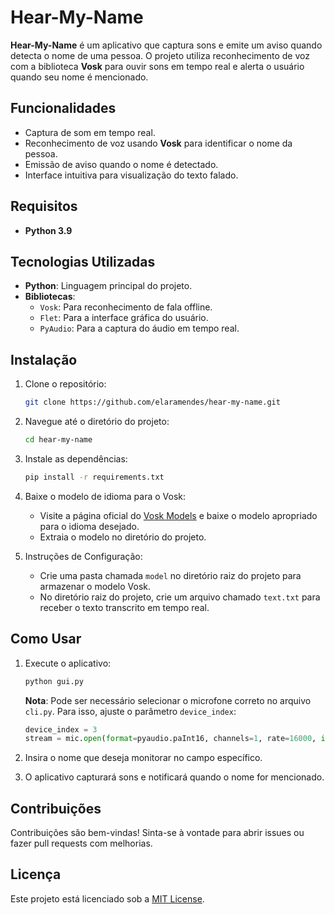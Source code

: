 # Hear-My-Name

**Hear-My-Name** é um aplicativo que captura sons e emite um aviso quando detecta o nome de uma pessoa. O projeto utiliza reconhecimento de voz com a biblioteca **Vosk** para ouvir sons em tempo real e alerta o usuário quando seu nome é mencionado.

## Funcionalidades

- Captura de som em tempo real.
- Reconhecimento de voz usando **Vosk** para identificar o nome da pessoa.
- Emissão de aviso quando o nome é detectado.
- Interface intuitiva para visualização do texto falado.

## Requisitos

- **Python 3.9**

## Tecnologias Utilizadas

- **Python**: Linguagem principal do projeto.
- **Bibliotecas**:
  - `Vosk`: Para reconhecimento de fala offline.
  - `Flet`: Para a interface gráfica do usuário.
  - `PyAudio`: Para a captura do áudio em tempo real.

## Instalação

1. Clone o repositório:
   ```bash
   git clone https://github.com/elaramendes/hear-my-name.git
   ```

2. Navegue até o diretório do projeto:
   ```bash
   cd hear-my-name
   ```

3. Instale as dependências:
   ```bash
   pip install -r requirements.txt
   ```

4. Baixe o modelo de idioma para o Vosk:
   - Visite a página oficial do [Vosk Models](https://alphacephei.com/vosk/models) e baixe o modelo apropriado para o idioma desejado.
   - Extraia o modelo no diretório do projeto.


5. Instruções de Configuração:
   - Crie uma pasta chamada `model` no diretório raiz do projeto para armazenar o modelo Vosk.
   - No diretório raiz do projeto, crie um arquivo chamado `text.txt` para receber o texto transcrito em tempo real.

## Como Usar

1. Execute o aplicativo:
   ```bash
   python gui.py
   ```

   **Nota**: Pode ser necessário selecionar o microfone correto no arquivo `cli.py`. Para isso, ajuste o parâmetro `device_index`:

   ```python
   device_index = 3
   stream = mic.open(format=pyaudio.paInt16, channels=1, rate=16000, input=True, frames_per_buffer=1024, input_device_index=device_index)
   ```

2. Insira o nome que deseja monitorar no campo específico.

3. O aplicativo capturará sons e notificará quando o nome for mencionado.

## Contribuições

Contribuições são bem-vindas! Sinta-se à vontade para abrir issues ou fazer pull requests com melhorias.

## Licença

Este projeto está licenciado sob a [MIT License](LICENSE.txt).